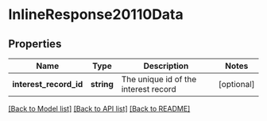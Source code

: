 # InlineResponse20110Data

## Properties
Name | Type | Description | Notes
------------ | ------------- | ------------- | -------------
**interest_record_id** | **string** | The unique id of the interest record | [optional] 

[[Back to Model list]](../../README.md#documentation-for-models) [[Back to API list]](../../README.md#documentation-for-api-endpoints) [[Back to README]](../../README.md)

